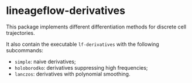 # lineageflow-derivatives

This package implements different differentiation methods for discrete cell trajectories.

It also contain the executable `lf-derivatives` with the following subcommands:

- `simple`: naive derivatives;
- `holoborodko`: derivatives suppressing high frequencies;
- `lanczos`: derivatives with polynomial smoothing.
